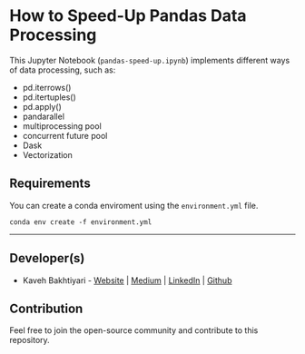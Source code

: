 # How to Speed-Up Pandas Data Processing

This Jupyter Notebook (`pandas-speed-up.ipynb`) implements different ways of data processing, such as:

- pd.iterrows()
- pd.itertuples()
- pd.apply()
- pandarallel
- multiprocessing pool
- concurrent future pool
- Dask
- Vectorization

## Requirements

You can create a conda enviroment using the `environment.yml` file.

    conda env create -f environment.yml

___
## Developer(s)
- Kaveh Bakhtiyari - [Website](http://bakhtiyari.com) | [Medium](https://medium.com/@bakhtiyari)
  | [LinkedIn](https://www.linkedin.com/in/bakhtiyari) | [Github](https://github.com/kavehbc)

## Contribution
Feel free to join the open-source community and contribute to this repository.
